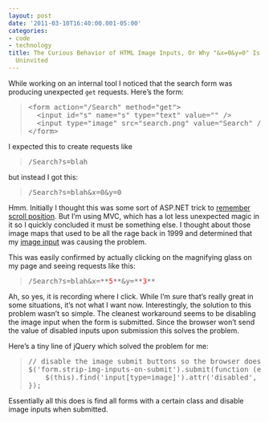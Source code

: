 ```yaml
---
layout: post
date: '2011-03-10T16:40:00.001-05:00'
categories:
- code
- technology
title: The Curious Behavior of HTML Image Inputs, Or Why "&x=0&y=0" Is Showing Up
  Uninvited
---
```



While working on an internal tool I noticed that the search form was producing unexpected <code>get</code> requests. Here’s the form:
<blockquote>   <pre class="csharpcode"><span class="kwrd">&lt;</span><span class="html">form</span> <span class="attr">action</span><span class="kwrd">=&quot;/Search&quot;</span> <span class="attr">method</span><span class="kwrd">=&quot;get&quot;</span><span class="kwrd">&gt;</span>
  <span class="kwrd">&lt;</span><span class="html">input</span> <span class="attr">id</span><span class="kwrd">=&quot;s&quot;</span> <span class="attr">name</span><span class="kwrd">=&quot;s&quot;</span> <span class="attr">type</span><span class="kwrd">=&quot;text&quot;</span> <span class="attr">value</span><span class="kwrd">=&quot;&quot;</span> <span class="kwrd">/&gt;</span>
  <span class="kwrd">&lt;</span><span class="html">input</span> <span class="attr">type</span><span class="kwrd">=&quot;image&quot;</span> <span class="attr">src</span><span class="kwrd">=&quot;search.png&quot;</span> <span class="attr">value</span><span class="kwrd">=&quot;Search&quot;</span> <span class="kwrd">/&gt;</span>
<span class="kwrd">&lt;/</span><span class="html">form</span><span class="kwrd">&gt;</span></pre>
</blockquote>


I expected this to create requests like 

<blockquote>
  <pre class="csharpcode">/Search?s=blah</pre>
</blockquote>


but instead I got this:

<blockquote>
  <pre class="csharpcode">/Search?s=blah&amp;x=0&amp;y=0</pre>
</blockquote>


Hmm. Initially I thought this was some sort of ASP.NET trick to [remember scroll position](http://weblogs.asp.net/hosamkamel/archive/2007/09/07/maintain-scroll-position-after-postbacks-in-asp-net-2-0.aspx). But I’m using MVC, which has a lot less unexpected magic in it so I quickly concluded it must be something else. I thought about those image maps that used to be all the rage back in 1999 and determined that my [image input](http://www.whatwg.org/specs/web-apps/current-work/multipage/number-state.html#concept-input-type-image-coordinate) was causing the problem.


This was easily confirmed by actually clicking on the magnifying glass on my page and seeing requests like this:

<blockquote>
  <pre class="csharpcode">/Search?s=blah&amp;x=**<font color="#ff0000">5</font>**&amp;y=**<font color="#ff0000">3</font>**</pre>
</blockquote>


Ah, so yes, it is recording where I click. While I’m sure that’s really great in some situations, it’s not what I want now. Interestingly, the solution to this problem wasn’t so simple. The cleanest workaround seems to be disabling the image input when the form is submitted. Since the browser won’t send the value of disabled inputs upon submission this solves the problem.


Here’s a tiny line of jQuery which solved the problem for me:

<blockquote>
  <pre class="csharpcode"><span class="rem">// disable the image submit buttons so the browser doesn't add &amp;x=&amp;y= to the qs</span>
$(<span class="str">'form.strip-img-inputs-on-submit'</span>).submit(<span class="kwrd">function</span> (e) {
    $(<span class="kwrd">this</span>).find(<span class="str">'input[type=image]'</span>).attr(<span class="str">'disabled'</span>, <span class="kwrd">true</span>);
});</pre>
</blockquote>


Essentially all this does is find all forms with a certain class and disable image inputs when submitted.